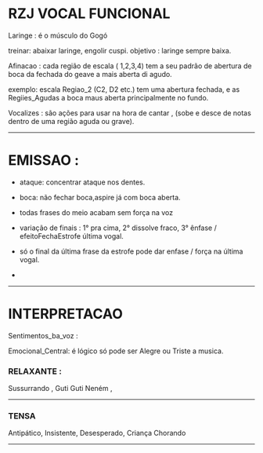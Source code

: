 # RZJ VOCAL FUNCIONAL

Laringe : é o músculo do Gogó

  treinar: abaixar laringe, engolir cuspi.
  objetivo : laringe sempre baixa.

Afinacao : cada região de escala ( 1,2,3,4) tem a seu padrão de abertura de boca da fechada do geave a mais aberta di agudo.

exemplo: escala Regiao_2 (C2, D2 etc.) tem uma abertura fechada, e as Regiies_Agudas a boca maus aberta principalmente no fundo.



Vocalizes : são ações para usar na hora de cantar , (sobe e desce de notas dentro de uma região aguda ou grave).


---
# EMISSAO :

- ataque: concentrar ataque nos dentes.
- boca: não fechar boca,aspire já com boca aberta.

- todas frases do meio acabam sem força na voz

- variação de finais : 1° pra cima, 2° dissolve fraco, 3° ênfase / efeitoFechaEstrofe última vogal.

- só o final da última frase da estrofe pode dar enfase / força na última vogal.

- 

---
# INTERPRETACAO 
Sentimentos_ba_voz : 

Emocional_Central: é lógico só pode ser Alegre ou Triste a musica.

### RELAXANTE :
Sussurrando , 
Guti Guti Neném ,


---
### TENSA

Antipático,
Insistente,
Desesperado,
Criança Chorando

---



